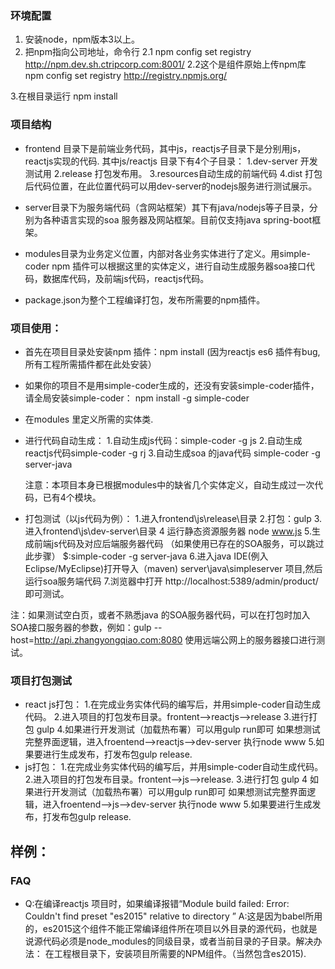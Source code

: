 

### 环境配置
1. 安装node，npm版本3以上。
2. 把npm指向公司地址，命令行
2.1
npm config set registry http://npm.dev.sh.ctripcorp.com:8001/
2.2这个是组件原始上传npm库
npm config set registry http://registry.npmjs.org/

3.在根目录运行
npm install


### 项目结构
- frontend 目录下是前端业务代码，其中js，reactjs子目录下是分别用js，reactjs实现的代码.
  其中js/reactjs 目录下有4个子目录：
  1.dev-server 开发测试用
  2.release 打包发布用。
  3.resources自动生成的前端代码
  4.dist 打包后代码位置，在此位置代码可以用dev-server的nodejs服务进行测试展示。
- server目录下为服务端代码（含网站框架）其下有java/nodejs等子目录，分别为各种语言实现的soa 服务器及网站框架。目前仅支持java spring-boot框架。

- modules目录为业务定义位置，内部对各业务实体进行了定义。用simple-coder npm 插件可以根据这里的实体定义，进行自动生成服务器soa接口代码，数据库代码，及前端js代码，reactjs代码。
- package.json为整个工程编译打包，发布所需要的npm插件。

### 项目使用：
- 首先在项目目录处安装npm 插件：npm install (因为reactjs es6 插件有bug,所有工程所需插件都在此处安装）
- 如果你的项目不是用simple-coder生成的，还没有安装simple-coder插件，请全局安装simple-coder： npm install -g simple-coder
- 在modules 里定义所需的实体类.
- 进行代码自动生成：
  1.自动生成js代码：simple-coder -g js
  2.自动生成reactjs代码simple-coder -g rj
  3.自动生成soa 的java代码 simple-coder -g server-java
  
  注意：本项目本身已根据modules中的缺省几个实体定义，自动生成过一次代码，已有4个模块。
- 打包测试（以js代码为例）：
  1.进入frontend\js\release\目录
  2.打包：gulp
  3.进入frontend\js\dev-server\目录
  4 运行静态资源服务器 node www.js
  5.生成前端js代码及对应后端服务器代码 （如果使用已存在的SOA服务，可以跳过此步骤）
      $:simple-coder -g server-java
  6.进入java IDE(例入Eclipse/MyEclipse)打开导入（maven) server\java\simpleserver  项目,然后运行soa服务端代码
  7.浏览器中打开 http://localhost:5389/admin/product/ 即可测试。
  
 注：如果测试空白页，或者不熟悉java 的SOA服务器代码，可以在打包时加入SOA接口服务器的参数，例如：gulp --host=http://api.zhangyongqiao.com:8080
 使用远端公网上的服务器接口进行测试。

 
### 项目打包测试
- react js打包：
  1.在完成业务实体代码的编写后，并用simple-coder自动生成代码。
  2.进入项目的打包发布目录。frontent-->reactjs-->release
  3.进行打包 gulp
  4.如果进行开发测试（加载热布署）可以用gulp run即可
    如果想测试完整界面逻辑，进入froentend-->reactjs-->dev-server
    执行node www
  5.如果要进行生成发布，打发布包gulp release.
- js打包：
   1.在完成业务实体代码的编写后，并用simple-coder自动生成代码。
   2.进入项目的打包发布目录。frontent-->js-->release.
   3.进行打包 gulp
   4 如果进行开发测试（加载热布署）可以用gulp run即可
     如果想测试完整界面逻辑，进入froentend-->js-->dev-server
     执行node www
   5.如果要进行生成发布，打发布包gulp release.
   
## 样例：


### FAQ
- Q:在编译reactjs 项目时，如果编译报错“Module build failed: Error: Couldn't find preset "es2015" relative to directory ”
A:这是因为babel所用的，es2015这个组件不能正常编译组件所在项目以外目录的源代码，也就是说源代码必须是node_modules的同级目录，或者当前目录的子目录。解决办法：
在工程根目录下，安装项目所需要的NPM组件。（当然包含es2015).


